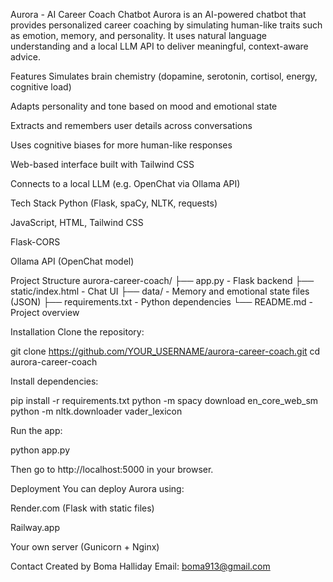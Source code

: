 Aurora - AI Career Coach Chatbot
Aurora is an AI-powered chatbot that provides personalized career coaching by simulating human-like traits such as emotion, memory, and personality. It uses natural language understanding and a local LLM API to deliver meaningful, context-aware advice.

Features
Simulates brain chemistry (dopamine, serotonin, cortisol, energy, cognitive load)

Adapts personality and tone based on mood and emotional state

Extracts and remembers user details across conversations

Uses cognitive biases for more human-like responses

Web-based interface built with Tailwind CSS

Connects to a local LLM (e.g. OpenChat via Ollama API)

Tech Stack
Python (Flask, spaCy, NLTK, requests)

JavaScript, HTML, Tailwind CSS

Flask-CORS

Ollama API (OpenChat model)

Project Structure
aurora-career-coach/
├── app.py - Flask backend
├── static/index.html - Chat UI
├── data/ - Memory and emotional state files (JSON)
├── requirements.txt - Python dependencies
└── README.md - Project overview

Installation
Clone the repository:

git clone https://github.com/YOUR_USERNAME/aurora-career-coach.git
cd aurora-career-coach

Install dependencies:

pip install -r requirements.txt
python -m spacy download en_core_web_sm
python -m nltk.downloader vader_lexicon

Run the app:

python app.py

Then go to http://localhost:5000 in your browser.

Deployment
You can deploy Aurora using:

Render.com (Flask with static files)

Railway.app

Your own server (Gunicorn + Nginx)

Contact
Created by Boma Halliday
Email: boma913@gmail.com


